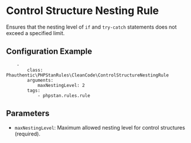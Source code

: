 # Control Structure Nesting Rule

Ensures that the nesting level of `if` and `try-catch` statements does not exceed a specified limit.

## Configuration Example

```neon
    -
        class: Phauthentic\PHPStanRules\CleanCode\ControlStructureNestingRule
        arguments:
            maxNestingLevel: 2
        tags:
            - phpstan.rules.rule
```

## Parameters

- `maxNestingLevel`: Maximum allowed nesting level for control structures (required).

